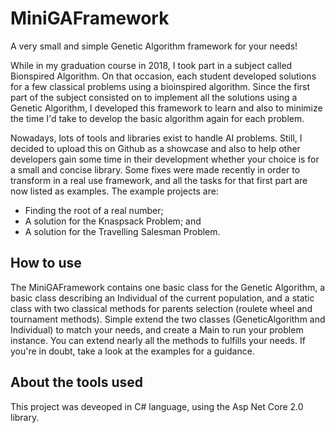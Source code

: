 # MiniGAFramework
A very small and simple Genetic Algorithm framework for your needs!

While in my graduation course in 2018, I took part in a subject called Bionspired Algorithm. On that occasion, each student developed solutions for a few classical problems using a bioinspired algorithm. Since the first part of the subject consisted on to implement all the solutions using a Genetic Algorithm, I developed this framework to learn and also to minimize the time I'd take to develop the basic algorithm again for each problem.

Nowadays, lots of tools and libraries exist to handle AI problems. Still, I decided to upload this on Github as a showcase and also to help other developers gain some time in their development whether your choice is for a small and concise library. Some fixes were made recently in order to transform in a real use framework, and all the tasks for that first part are now listed as examples. The example projects are:
<ul>
  <li>Finding the root of a real number;</li>
  <li>A solution for the Knaspsack Problem; and</li>
  <li>A solution for the Travelling Salesman Problem.</li>
</ul>

<h2>How to use</h2>
The MiniGAFramework contains one basic class for the Genetic Algorithm, a basic class describing an Individual of the current population, and a static class with two classical methods for parents selection (roulete wheel and tournament methods). Simple extend the two classes (GeneticAlgorithm and Individual) to match your needs, and create a Main to run your problem instance. You can extend nearly all the methods to fulfills your needs. If you're in doubt, take a look at the examples for a guidance.

<h2>About the tools used</h2>
This project was deveoped in C# language, using the Asp Net Core 2.0 library.
